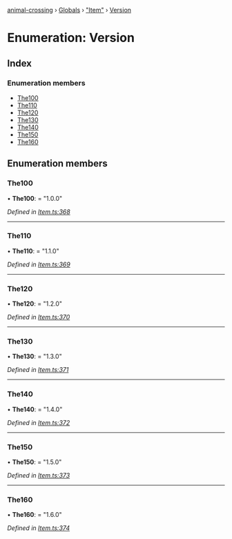 [animal-crossing](../README.md) › [Globals](../globals.md) › ["Item"](../modules/_item_.md) › [Version](_item_.version.md)

# Enumeration: Version

## Index

### Enumeration members

* [The100](_item_.version.md#the100)
* [The110](_item_.version.md#the110)
* [The120](_item_.version.md#the120)
* [The130](_item_.version.md#the130)
* [The140](_item_.version.md#the140)
* [The150](_item_.version.md#the150)
* [The160](_item_.version.md#the160)

## Enumeration members

###  The100

• **The100**: = "1.0.0"

*Defined in [Item.ts:368](https://github.com/Norviah/animal-crossing/blob/26c21f5/module/types/Item.ts#L368)*

___

###  The110

• **The110**: = "1.1.0"

*Defined in [Item.ts:369](https://github.com/Norviah/animal-crossing/blob/26c21f5/module/types/Item.ts#L369)*

___

###  The120

• **The120**: = "1.2.0"

*Defined in [Item.ts:370](https://github.com/Norviah/animal-crossing/blob/26c21f5/module/types/Item.ts#L370)*

___

###  The130

• **The130**: = "1.3.0"

*Defined in [Item.ts:371](https://github.com/Norviah/animal-crossing/blob/26c21f5/module/types/Item.ts#L371)*

___

###  The140

• **The140**: = "1.4.0"

*Defined in [Item.ts:372](https://github.com/Norviah/animal-crossing/blob/26c21f5/module/types/Item.ts#L372)*

___

###  The150

• **The150**: = "1.5.0"

*Defined in [Item.ts:373](https://github.com/Norviah/animal-crossing/blob/26c21f5/module/types/Item.ts#L373)*

___

###  The160

• **The160**: = "1.6.0"

*Defined in [Item.ts:374](https://github.com/Norviah/animal-crossing/blob/26c21f5/module/types/Item.ts#L374)*
